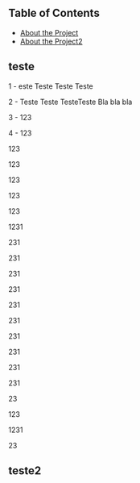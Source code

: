 ## Table of Contents

* [About the Project](#teste)
* [About the Project2](#teste2)



## teste
1 - este Teste Teste Teste

2 - Teste Teste TesteTeste Bla bla bla

3 - 123

4 - 123

123

123

123

123

123

1231

231

231

231

231

231

231

231

231

231

231

23

123

1231

23





## teste2
